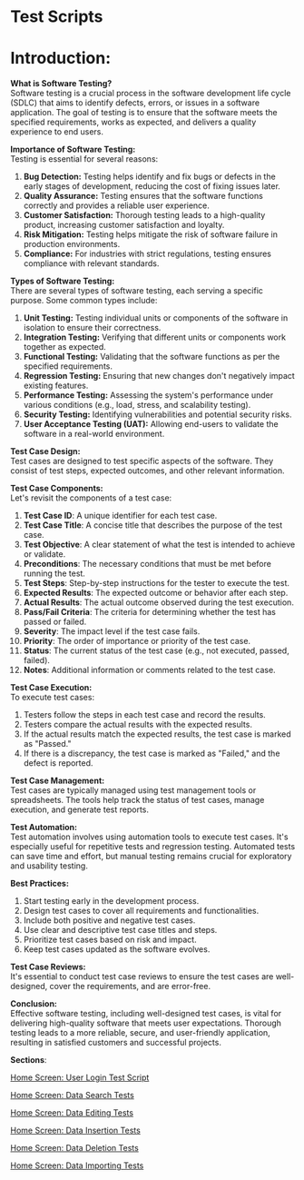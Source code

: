 # Test Scripts

# Introduction:

**What is Software Testing?**<br>
Software testing is a crucial process in the software development life cycle (SDLC) that aims to identify defects, errors, or issues in a software application. The goal of testing is to ensure that the software meets the specified requirements, works as expected, and delivers a quality experience to end users.

**Importance of Software Testing:**<br>
Testing is essential for several reasons:

1. **Bug Detection:** Testing helps identify and fix bugs or defects in the early stages of development, reducing the cost of fixing issues later.
2. **Quality Assurance:** Testing ensures that the software functions correctly and provides a reliable user experience.
3. **Customer Satisfaction:** Thorough testing leads to a high-quality product, increasing customer satisfaction and loyalty.
4. **Risk Mitigation:** Testing helps mitigate the risk of software failure in production environments.
5. **Compliance:** For industries with strict regulations, testing ensures compliance with relevant standards.

**Types of Software Testing:**<br>
There are several types of software testing, each serving a specific purpose. Some common types include:

1. **Unit Testing:** Testing individual units or components of the software in isolation to ensure their correctness.
2. **Integration Testing:** Verifying that different units or components work together as expected.
3. **Functional Testing:** Validating that the software functions as per the specified requirements.
4. **Regression Testing:** Ensuring that new changes don't negatively impact existing features.
5. **Performance Testing:** Assessing the system's performance under various conditions (e.g., load, stress, and scalability testing).
6. **Security Testing:** Identifying vulnerabilities and potential security risks.
7. **User Acceptance Testing (UAT):** Allowing end-users to validate the software in a real-world environment.

**Test Case Design:**<br>
Test cases are designed to test specific aspects of the software. They consist of test steps, expected outcomes, and other relevant information.

**Test Case Components:**<br>
Let's revisit the components of a test case:

1. **Test Case ID**: A unique identifier for each test case.
2. **Test Case Title**: A concise title that describes the purpose of the test case.
3. **Test Objective**: A clear statement of what the test is intended to achieve or validate.
4. **Preconditions**: The necessary conditions that must be met before running the test.
5. **Test Steps**: Step-by-step instructions for the tester to execute the test.
6. **Expected Results**: The expected outcome or behavior after each step.
7. **Actual Results**: The actual outcome observed during the test execution.
8. **Pass/Fail Criteria**: The criteria for determining whether the test has passed or failed.
9. **Severity**: The impact level if the test case fails.
10. **Priority**: The order of importance or priority of the test case.
11. **Status**: The current status of the test case (e.g., not executed, passed, failed).
12. **Notes**: Additional information or comments related to the test case.

**Test Case Execution:**<br>
To execute test cases:

1. Testers follow the steps in each test case and record the results.
2. Testers compare the actual results with the expected results.
3. If the actual results match the expected results, the test case is marked as "Passed."
4. If there is a discrepancy, the test case is marked as "Failed," and the defect is reported.

**Test Case Management:**<br>
Test cases are typically managed using test management tools or spreadsheets. The tools help track the status of test cases, manage execution, and generate test reports.

**Test Automation:**<br>
Test automation involves using automation tools to execute test cases. It's especially useful for repetitive tests and regression testing. Automated tests can save time and effort, but manual testing remains crucial for exploratory and usability testing.

**Best Practices:**

1. Start testing early in the development process.
2. Design test cases to cover all requirements and functionalities.
3. Include both positive and negative test cases.
4. Use clear and descriptive test case titles and steps.
5. Prioritize test cases based on risk and impact.
6. Keep test cases updated as the software evolves.

**Test Case Reviews:**<br>
It's essential to conduct test case reviews to ensure the test cases are well-designed, cover the requirements, and are error-free.

**Conclusion:**<br>
Effective software testing, including well-designed test cases, is vital for delivering high-quality software that meets user expectations. Thorough testing leads to a more reliable, secure, and user-friendly application, resulting in satisfied customers and successful projects.

**Sections**:

[Home Screen: User Login Test Script](Test%20Scripts%20b7fe2112ff5b4ab3b8f02e6b38b2ef2e/Home%20Screen%20User%20Login%20Test%20Script%20fcb4205a2daf4ba4a18475ba20af121f.md)

[Home Screen: Data Search Tests](Test%20Scripts%20b7fe2112ff5b4ab3b8f02e6b38b2ef2e/Home%20Screen%20Data%20Search%20Tests%20807995878b7c4f7e8c0edf055e821cbd.md)

[Home Screen: Data Editing Tests](Test%20Scripts%20b7fe2112ff5b4ab3b8f02e6b38b2ef2e/Home%20Screen%20Data%20Editing%20Tests%200a77a45c064b4c68aff35958df412ba7.md)

[Home Screen: Data Insertion Tests](Test%20Scripts%20b7fe2112ff5b4ab3b8f02e6b38b2ef2e/Home%20Screen%20Data%20Insertion%20Tests%206044c21fd7894bf9babfd8398b43133d.md)

[Home Screen: Data Deletion Tests](Test%20Scripts%20b7fe2112ff5b4ab3b8f02e6b38b2ef2e/Home%20Screen%20Data%20Deletion%20Tests%20b8f06a0d7d754de49c2ee4d6a36a80e6.md)

[Home Screen: Data Importing Tests](Test%20Scripts%20b7fe2112ff5b4ab3b8f02e6b38b2ef2e/Home%20Screen%20Data%20Importing%20Tests%20723887868852425a9ec9269198ecdfd2.md)
